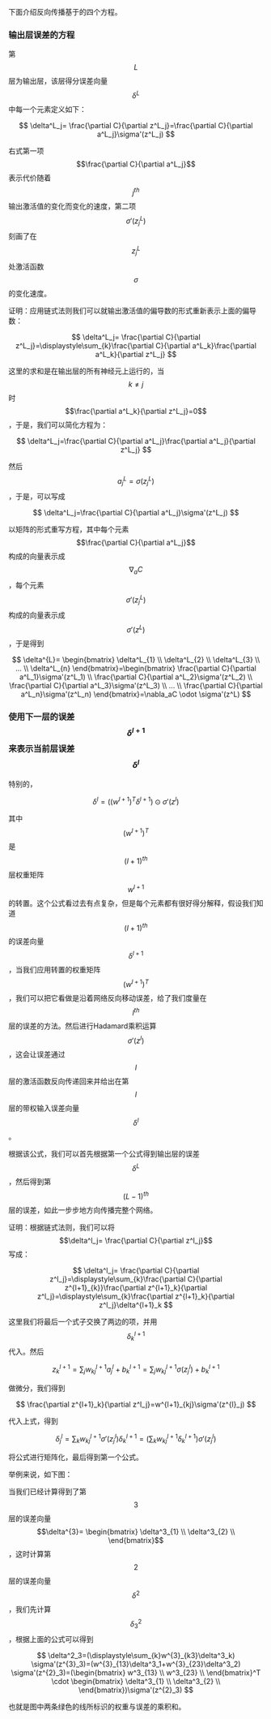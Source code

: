 下面介绍反向传播基于的四个方程。

### 输出层误差的方程

第$$L$$层为输出层，该层得分误差向量$$\delta^L$$中每一个元素定义如下：


$$
\delta^L_j= \frac{\partial C}{\partial z^L_j}=\frac{\partial C}{\partial a^L_j}\sigma'(z^L_j)
$$


右式第一项$$\frac{\partial C}{\partial a^L_j}$$表示代价随着$$j^{th}$$输出激活值的变化而变化的速度，第二项$$\sigma'(z^L_j)$$刻画了在$$z^L_j$$处激活函数$$\sigma$$的变化速度。

证明：应用链式法则我们可以就输出激活值的偏导数的形式重新表示上面的偏导数：


$$
\delta^L_j= \frac{\partial C}{\partial z^L_j}=\displaystyle\sum_{k}\frac{\partial C}{\partial a^L_k}\frac{\partial a^L_k}{\partial z^L_j}
$$


这里的求和是在输出层的所有神经元上运行的，当$$k \ne j$$时$$\frac{\partial a^L_k}{\partial z^L_j}=0$$，于是，我们可以简化方程为：


$$
\delta^L_j=\frac{\partial C}{\partial a^L_j}\frac{\partial a^L_j}{\partial z^L_j}
$$


然后$$a^L_j=\sigma(z^L_j)$$，于是，可以写成


$$
\delta^L_j=\frac{\partial C}{\partial a^L_j}\sigma'(z^L_j)
$$


以矩阵的形式重写方程，其中每个元素$$\frac{\partial C}{\partial a^L_j}$$构成的向量表示成$$\nabla_aC$$，每个元素$$\sigma'(z^L_j)$$构成的向量表示成$$\sigma'(z^L)$$，于是得到


$$
\delta^{L}= \begin{bmatrix}
   \delta^L_{1} \\
   \delta^L_{2} \\
   \delta^L_{3} \\
     ... \\
   \delta^L_{n}
\end{bmatrix}=\begin{bmatrix}
   \frac{\partial C}{\partial a^L_1}\sigma'(z^L_1) \\
   \frac{\partial C}{\partial a^L_2}\sigma'(z^L_2) \\
   \frac{\partial C}{\partial a^L_3}\sigma'(z^L_3) \\
     ... \\
   \frac{\partial C}{\partial a^L_n}\sigma'(z^L_n)
\end{bmatrix}=\nabla_aC \odot \sigma'(z^L)
$$


### 使用下一层的误差$$\delta^{l+1}$$来表示当前层误差$$\delta^l$$

特别的，


$$
\delta^l =((w^{l+1})^T\delta^{l+1}) \odot\sigma'(z^l)
$$


其中$$(w^{l+1})^T$$是$$(l+1)^{th}$$层权重矩阵$$w^{l+1}$$的转置。这个公式看过去有点复杂，但是每个元素都有很好得分解释，假设我们知道$$(l+1)^{th}$$的误差向量$$\delta^{l+1}$$，当我们应用转置的权重矩阵$$(w^{l+1})^T$$，我们可以把它看做是沿着网络反向移动误差，给了我们度量在$$l^{th}$$层的误差的方法。然后进行Hadamard乘积运算$$\sigma'(z^l)$$，这会让误差通过$$l$$层的激活函数反向传递回来并给出在第$$l$$层的带权输入误差向量$$\delta^l$$。

根据该公式，我们可以首先根据第一个公式得到输出层的误差$$\delta^L$$，然后得到第$$(L-1)^{th}$$层的误差，如此一步步地方向传播完整个网络。

证明：根据链式法则，我们可以将$$\delta^l_j= \frac{\partial C}{\partial z^l_j}$$写成：


$$
\delta^l_j= \frac{\partial C}{\partial z^l_j}=\displaystyle\sum_{k}\frac{\partial C}{\partial z^{l+1}_{k}}\frac{\partial z^{l+1}_k}{\partial z^l_j}=\displaystyle\sum_{k}\frac{\partial z^{l+1}_k}{\partial z^l_j}\delta^{l+1}_k
$$


这里我们将最后一个式子交换了两边的项，并用$$\delta^{l+1}_k$$代入。然后


$$
z^{l+1}_k=\displaystyle\sum_{j}w^{l+1}_{kj}a^l_j+b^{l+1}_k=\displaystyle\sum_{j}w^{l+1}_{kj}\sigma(z^{l}_j)+b^{l+1}_k
$$


做微分，我们得到


$$
\frac{\partial z^{l+1}_k}{\partial z^l_j}=w^{l+1}_{kj}\sigma'(z^{l}_j)
$$


代入上式，得到


$$
\delta^l_j=\displaystyle\sum_{k}w^{l+1}_{kj}\sigma'(z^{l}_j)\delta^{l+1}_k=(\displaystyle\sum_{k}w^{l+1}_{kj}\delta^{l+1}_k) \sigma'(z^{l}_j)
$$


将公式进行矩阵化，最后得到第一个公式。

举例来说，如下图：



当我们已经计算得到了第$$3$$层的误差向量$$\delta^{3}= \begin{bmatrix}
   \delta^3_{1} \\
   \delta^3_{2} \\
\end{bmatrix}$$，这时计算第$$2$$层的误差向量$$\delta^2$$，我们先计算$$\delta^2_3$$，根据上面的公式可以得到


$$
\delta^2_3=(\displaystyle\sum_{k}w^{3}_{k3}\delta^3_k) \sigma'(z^{3}_3)=(w^{3}_{13}\delta^3_1+w^{3}_{23}\delta^3_2) \sigma'(z^{2}_3)=(\begin{bmatrix}
   w^3_{13} \\
   w^3_{23} \\
\end{bmatrix}^T \cdot \begin{bmatrix}
   \delta^3_{1} \\
   \delta^3_{2} \\
\end{bmatrix})\sigma'(z^{2}_3)
$$


也就是图中两条绿色的线所标识的权重与误差的乘积和。

